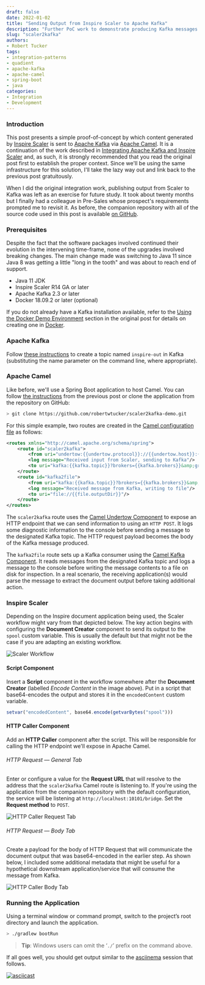 ```yaml
--- 
draft: false
date: 2022-01-02
title: "Sending Output from Inspire Scaler to Apache Kafka"
description: "Further PoC work to demonstrate producing Kafka messages from Scaler"
slug: "scaler2kafka"
authors:
- Robert Tucker
tags:
- integration-patterns
- quadient
- apache-kafka
- apache-camel
- spring-boot
- java
categories:
- Integration
- Development
---
```


### Introduction

This post presents a simple proof-of-concept by which content generated by [Inspire Scaler](https://www.quadient.com/experience/omnichannel-communications-interactions/inspire-platform) is sent to [Apache Kafka](https://kafka.apache.org) via [Apache Camel](https://camel.apache.org). It is a continuation of the work described in [Integrating Apache Kafka and Inspire Scaler](/posts/scaler2kafka/) and, as such, it is strongly recommended that you read the original post first to establish the proper context. Since we'll be using the same infrastructure for this solution, I'll take the lazy way out and link back to the previous post gratuitously.

When I did the original integration work, publishing output from Scaler to Kafka was left as an exercise for future study. It took about twenty months but I finally had a colleague in Pre-Sales whose prospect's requirements prompted me to revisit it. As before, the companion repository with all of the source code used in this post is available [on GitHub](https://github.com/robertwtucker/scaler2kafka-demo).

### Prerequisites

Despite the fact that the software packages involved continued their evolution in the intervening time-frame, none of the upgrades involved breaking changes. The main change made was switching to Java 11 since Java 8 was getting a little "long in the tooth" and was about to reach end of support. 

  * Java 11 JDK
  * Inspire Scaler R14 GA or later
  * Apache Kafka 2.3 or later
  * Docker 18.09.2 or later (optional)

If you do not already have a Kafka installation available, refer to the [Using the Docker Demo Environment](/posts/kafka2scaler/#using-the-docker-demo-environment) section in the original post for details on creating one in [Docker](https://docker.com).

### Apache Kafka

Follow [these instructions](/posts/kafka2scaler/#create-a-topic-in-apache-kafka) to create a topic named `inspire-out` in Kafka (substituting the name parameter on the command line, where appropriate). 

### Apache Camel

Like before, we'll use a Spring Boot application to host Camel. You can follow [the instructions](/posts/kafka2scaler/#configure-apache-camel) from the previous post or clone the application from the repository on GitHub:

``` bash
> git clone https://github.com/robertwtucker/scaler2kafka-demo.git
```

For this simple example, two routes are created in the [Camel configuration file](https://github.com/robertwtucker/scaler2kafka-demo/blob/master/src/main/resources/camel/routes.xml) as follows:

``` xml
<routes xmlns="http://camel.apache.org/schema/spring">
    <route id="scaler2kafka">
        <from uri="undertow:{{undertow.protocol}}://{{undertow.host}}:{{undertow.port}}{{undertow.resourceUrl}}"/>
        <log message="Received input from Scaler, sending to Kafka"/>
        <to uri="kafka:{{kafka.topic}}?brokers={{kafka.brokers}}&amp;groupId={{kafka.producer.groupId}}"/>
    </route>
    <route id="kafka2file">
        <from uri="kafka:{{kafka.topic}}?brokers={{kafka.brokers}}&amp;groupId={{kafka.consumer.groupId}}&amp;seekTo={{kafka.consumer.seekTo}}"/>
        <log message="Received message from Kafka, writing to file"/>
        <to uri="file://{{file.outputDir}}"/>
    </route>
</routes>
```

The `scaler2kafka` route uses the [Camel Undertow Component](https://camel.apache.org/components/3.14.x/index.html) to expose an HTTP endpoint that we can send information to using an `HTTP POST`. It logs some diagnostic information to the console before sending a message to the designated Kafka topic. The HTTP request payload becomes the body of the Kafka message produced.

The `kafka2file` route sets up a Kafka consumer using the [Camel Kafka Component](https://camel.apache.org/components/3.14.x/kafka-component.html). It reads messages from the designated Kafka topic and logs a message to the console before writing the message contents to a file on disk for inspection. In a real scenario, the receiving application(s) would parse the message to extract the document output before taking additional action.

### Inspire Scaler

Depending on the Inspire document application being used, the Scaler workflow might vary from that depicted below. The key action begins with configuring the **Document Creator** component to send its output to the `spool` custom variable. This is usually the default but that might not be the case if you are adapting an existing workflow. 
  
![Scaler Workflow](/images/scaler-producer-workflow.png)

#### Script Component

Insert a **Script** component in the workflow somewhere after the **Document Creator** (labelled *Encode Content* in the image above). Put in a script that base64-encodes the output and stores it in the `encodedContent` custom variable.

``` javascript
setvar("encodedContent", base64.encode(getvarBytes("spool")))
```

#### HTTP Caller Component

Add an **HTTP Caller** component after the script. This will be responsible for calling the HTTP endpoint we'll expose in Apache Camel.
###### HTTP Request — General Tab

Enter or configure a value for the **Request URL** that will resolve to the address that the `scaler2kafka` Camel route is listening to. If you're using the application from the companion repository with the default configuration, the service will be listening at `http://localhost:10101/bridge`. Set the **Request method** to `POST`.

![HTTP Caller Request Tab](/images/scaler-http-request.png)

###### HTTP Request — Body Tab

Create a payload for the body of HTTP Request that will communicate the document output that was base64-encoded in the earlier step. As shown below, I included some additional metadata that might be useful for a hypothetical downstream application/service that will consume the message from Kafka.
  
![HTTP Caller Body Tab](/images/scaler-http-body.png)

### Running the Application

Using a terminal window or command prompt, switch to the project’s root directory and launch the application.

``` bash
> ./gradlew bootRun
```

> **Tip**: Windows users can omit the ‘`./`’ prefix on the command above.

If all goes well, you should get output similar to the [asciinema](https://asciinema.org/) session that follows.

[![asciicast](https://asciinema.org/a/XCHkS6Jpasf6nHUTXw1EMmB3y.svg)](https://asciinema.org/a/XCHkS6Jpasf6nHUTXw1EMmB3y)
